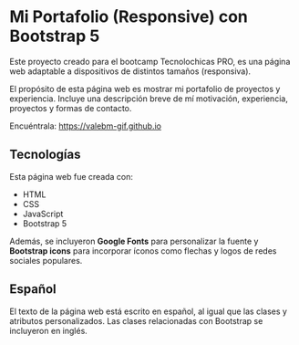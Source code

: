 # Mi Portafolio (Responsive) con Bootstrap 5

Este proyecto creado para el bootcamp Tecnolochicas PRO, es una página web adaptable a dispositivos de distintos tamaños (responsiva). 

El propósito de esta página web es mostrar mi portafolio de proyectos y experiencia. Incluye una descripción breve de mí motivación, experiencia, proyectos y formas de contacto. 

Encuéntrala: https://valebm-gif.github.io

## Tecnologías

Esta página web fue creada con:

* HTML
* CSS
* JavaScript 
* Bootstrap 5

Además, se incluyeron **Google Fonts** para personalizar la fuente y **Bootstrap icons** para incorporar íconos como flechas y logos de redes sociales populares. 

## Español

El texto de la página web está escrito en español, al igual que las clases y atributos personalizados. Las clases relacionadas con Bootstrap se incluyeron en inglés.




